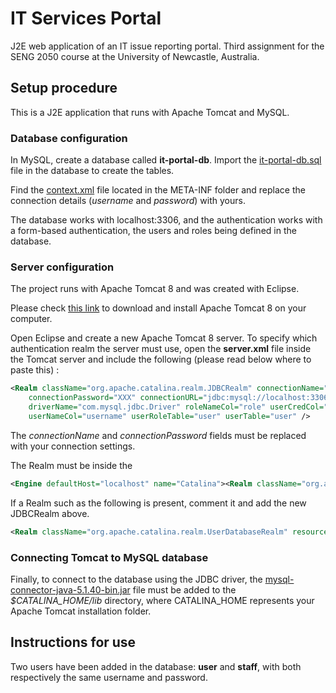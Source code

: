 # IT Services Portal
J2E web application of an IT issue reporting portal. Third assignment for the SENG 2050 course at the University of Newcastle, Australia.


## Setup procedure
This is a J2E application that runs with Apache Tomcat and MySQL.

### Database configuration
In MySQL, create a database called **it-portal-db**. Import the [it-portal-db.sql](https://github.com/arthurfauq/it-services-portal/blob/master/it-portal.sql) file in the database to create the tables. 

Find the [context.xml](https://github.com/arthurfauq/it-services-portal/blob/master/WebContent/META-INF/context.xml) file located in the META-INF folder and replace the connection details (*username* and *password*) with yours. 

The database works with localhost:3306, and the authentication works with a form-based authentication, the users and roles being defined in the database.

### Server configuration
The project runs with Apache Tomcat 8 and was created with Eclipse.

Please check [this link](https://tomcat.apache.org/download-80.cgi) to download and install Apache Tomcat 8 on your computer.

Open Eclipse and create a new Apache Tomcat 8 server. To specify which authentication realm the server must use, open the **server.xml** file inside the Tomcat server and include the following (please read below where to paste this) :
 
```xml
<Realm className="org.apache.catalina.realm.JDBCRealm" connectionName="XXX" 
	connectionPassword="XXX" connectionURL="jdbc:mysql://localhost:3306/it-portal-db" 
	driverName="com.mysql.jdbc.Driver" roleNameCol="role" userCredCol="password" 
	userNameCol="username" userRoleTable="user" userTable="user" />
 ```
The *connectionName* and *connectionPassword* fields must be replaced with your connection settings.


The Realm must be inside the 
```xml
<Engine defaultHost="localhost" name="Catalina"><Realm className="org.apache.catalina.realm.LockOutRealm">

```

If a Realm such as the following is present, comment it and add the new JDBCRealm above.
```xml
<Realm className="org.apache.catalina.realm.UserDatabaseRealm" resourceName="UserDatabase" />
```

### Connecting Tomcat to MySQL database

Finally, to connect to the database using the JDBC driver, the [mysql-connector-java-5.1.40-bin.jar](https://github.com/arthurfauq/it-services-portal/blob/master/mysql-connector-java-5.1.40-bin.jar) file must be added to the *$CATALINA_HOME/lib* directory, where CATALINA_HOME represents your Apache Tomcat installation folder.


## Instructions for use

Two users have been added in the database: **user** and **staff**, with both respectively the same username and password.
